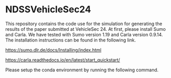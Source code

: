 # NDSSVehicleSec24

This repository contains the code use for the simulation for generating the results of the paper submitted at VehicleSec 24. At first, please install Sumo and Carla. We have tested with Sumo version 1.19 and Carla version 0.9.14. The installation instructions can be found in the following link.


https://sumo.dlr.de/docs/Installing/index.html

https://carla.readthedocs.io/en/latest/start_quickstart/

Please setup the conda environment by running the following command.
